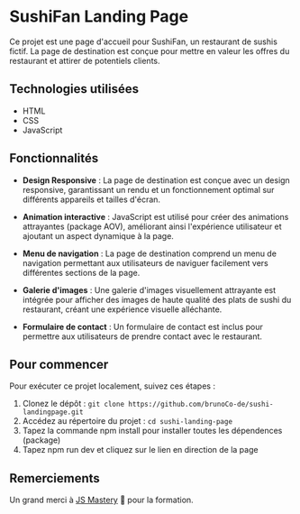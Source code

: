 # SushiFan Landing Page

Ce projet est une page d'accueil pour SushiFan, un restaurant de sushis fictif. La page de destination est conçue pour mettre en valeur les offres du restaurant et attirer de potentiels clients.

## Technologies utilisées

- HTML
- CSS
- JavaScript

## Fonctionnalités

- **Design Responsive** : La page de destination est conçue avec un design responsive, garantissant un rendu et un fonctionnement optimal sur différents appareils et tailles d'écran.

- **Animation interactive** : JavaScript est utilisé pour créer des animations attrayantes (package AOV), améliorant ainsi l'expérience utilisateur et ajoutant un aspect dynamique à la page.

- **Menu de navigation** : La page de destination comprend un menu de navigation permettant aux utilisateurs de naviguer facilement vers différentes sections de la page.

- **Galerie d'images** : Une galerie d'images visuellement attrayante est intégrée pour afficher des images de haute qualité des plats de sushi du restaurant, créant une expérience visuelle alléchante.

- **Formulaire de contact** : Un formulaire de contact est inclus pour permettre aux utilisateurs de prendre contact avec le restaurant.

## Pour commencer

Pour exécuter ce projet localement, suivez ces étapes :

1. Clonez le dépôt : `git clone https://github.com/brunoCo-de/sushi-landingpage.git` 
2. Accédez au répertoire du projet : `cd sushi-landing-page`
3. Tapez la commande npm install pour installer toutes les dépendences (package)
4. Tapez npm run dev et cliquez sur le lien en direction de la page

## Remerciements

Un grand merci à [JS Mastery](https://www.jsmastery.pro/) 🩵 pour la formation.
